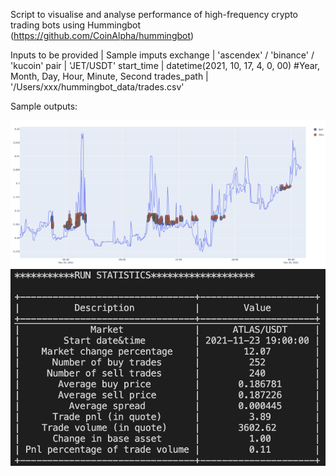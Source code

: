 Script to visualise and analyse performance of high-frequency crypto trading bots using Hummingbot
(https://github.com/CoinAlpha/hummingbot)
 

Inputs to be provided | Sample imputs
exchange              | 'ascendex' / 'binance' / 'kucoin'
pair                  | 'JET/USDT'
start_time            | datetime(2021, 10, 17, 4, 0, 00) #Year, Month, Day, Hour, Minute, Second
trades_path           | '/Users/xxx/hummingbot_data/trades.csv'


Sample outputs: 

![Sample output plot](sample_plot.png)
![Sample analysis](sample_analysis.png)
